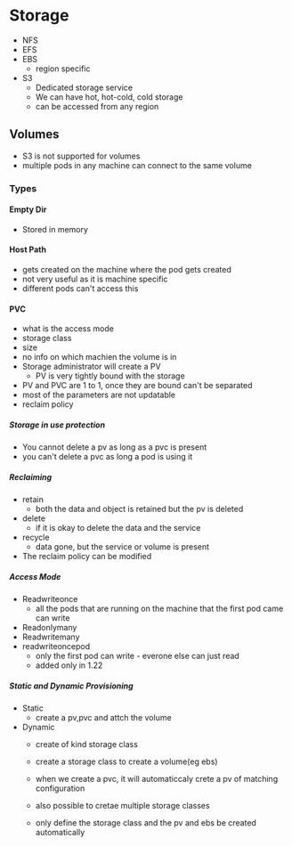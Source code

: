 
# Storage
- NFS
- EFS
- EBS
    - region specific
- S3
    - Dedicated storage service
    - We can have hot, hot-cold, cold storage
    - can be accessed from any region

## Volumes
- S3 is not supported for volumes
- multiple pods in any machine can connect to the same volume

### Types
#### Empty Dir
- Stored in memory
#### Host Path
- gets created on the machine where the pod gets created 
- not very useful as it is machine specific
- different pods can't access this

#### PVC
- what is the access mode
- storage class
- size 
- no info on which machien the volume is in 
- Storage administrator will create a PV
    - PV is very tightly bound with the storage
- PV and PVC are 1 to 1, once they are bound can't be separated
- most of the parameters are not updatable
- reclaim policy 

##### Storage in use protection
- You cannot delete a pv as long as a pvc is present
- you can't delete a pvc as long a pod is using it

##### Reclaiming

- retain
    - both the data and object is retained but the pv is deleted
- delete
    - if it is okay to delete the data and the service
- recycle
    - data gone, but the service or volume is present
- The reclaim policy can be modified

##### Access Mode

- Readwriteonce
    - all the pods that are running on the machine that the first pod came can write
- Readonlymany
- Readwritemany
- readwriteoncepod
    - only the first pod can write - everone else can just read
    - added only in 1.22

##### Static and Dynamic Provisioning
- Static
    - create a pv,pvc and attch the volume
- Dynamic
    - create of kind storage class
    - create a storage class to create a volume(eg ebs)
    - when we create a pvc, it will automaticcaly crete a pv of matching configuration
    - also possible to cretae multiple storage classes

    - only define the storage class and the pv and ebs be created automatically